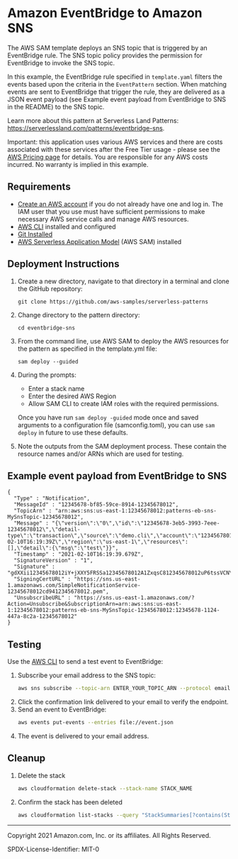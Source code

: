 # Amazon EventBridge to Amazon SNS

The AWS SAM template deploys an SNS topic that is triggered by an EventBridge rule. The SNS topic policy provides the permission for EventBridge to invoke the SNS topic.

In this example, the EventBridge rule specified in `template.yaml` filters the events based upon the criteria in the `EventPattern` section. When matching events are sent to EventBridge that trigger the rule, they are delivered as a JSON event payload (see Example event payload from EventBridge to SNS in the README) to the SNS topic.

Learn more about this pattern at Serverless Land Patterns: https://serverlessland.com/patterns/eventbridge-sns.

Important: this application uses various AWS services and there are costs associated with these services after the Free Tier usage - please see the [AWS Pricing page](https://aws.amazon.com/pricing/) for details. You are responsible for any AWS costs incurred. No warranty is implied in this example.

## Requirements

* [Create an AWS account](https://portal.aws.amazon.com/gp/aws/developer/registration/index.html) if you do not already have one and log in. The IAM user that you use must have sufficient permissions to make necessary AWS service calls and manage AWS resources.
* [AWS CLI](https://docs.aws.amazon.com/cli/latest/userguide/install-cliv2.html) installed and configured
* [Git Installed](https://git-scm.com/book/en/v2/Getting-Started-Installing-Git)
* [AWS Serverless Application Model](https://docs.aws.amazon.com/serverless-application-model/latest/developerguide/serverless-sam-cli-install.html) (AWS SAM) installed

## Deployment Instructions

1. Create a new directory, navigate to that directory in a terminal and clone the GitHub repository:
    ``` 
    git clone https://github.com/aws-samples/serverless-patterns
    ```
1. Change directory to the pattern directory:
    ```
    cd eventbridge-sns
    ```
1. From the command line, use AWS SAM to deploy the AWS resources for the pattern as specified in the template.yml file:
    ```
    sam deploy --guided
    ```
1. During the prompts:
    * Enter a stack name
    * Enter the desired AWS Region
    * Allow SAM CLI to create IAM roles with the required permissions.

    Once you have run `sam deploy -guided` mode once and saved arguments to a configuration file (samconfig.toml), you can use `sam deploy` in future to use these defaults.

1. Note the outputs from the SAM deployment process. These contain the resource names and/or ARNs which are used for testing.

## Example event payload from EventBridge to SNS
```
{
  "Type" : "Notification",
  "MessageId" : "12345678-bf85-59ce-8914-12345678012",
  "TopicArn" : "arn:aws:sns:us-east-1:12345678012:patterns-eb-sns-MySnsTopic-12345678012",
  "Message" : "{\"version\":\"0\",\"id\":\"12345678-3eb5-3993-7eee-12345678012\",\"detail-type\":\"transaction\",\"source\":\"demo.cli\",\"account\":\"12345678012\",\"time\":\"2021-02-10T16:19:39Z\",\"region\":\"us-east-1\",\"resources\":[],\"detail\":{\"msg\":\"test\"}}",
  "Timestamp" : "2021-02-10T16:19:39.679Z",
  "SignatureVersion" : "1",
  "Signature" : "gdXXii12345678012iY+jXXY5FRSSa12345678012A1ZxqsC812345678012uP6tssVCNYQ712345678012v+5212345678012gqLwpyzUL12345678012EwTLhv3KJfRa12345678012ilxkYnU12345678012Fw60z12345678012hZonx12345678012/yd7nC12345678012x5Yy23sisMCULq/oqejE12345678012EdtAYnXzWeF9fBE12345678012eHnUYbUlX/jZqK/Vc12345678012UPGLDiWKOS12345678012==",
  "SigningCertURL" : "https://sns.us-east-1.amazonaws.com/SimpleNotificationService-12345678012cd9412345678012.pem",
  "UnsubscribeURL" : "https://sns.us-east-1.amazonaws.com/?Action=Unsubscribe&SubscriptionArn=arn:aws:sns:us-east-1:12345678012:patterns-eb-sns-MySnsTopic-12345678012:12345678-1124-447a-8c2a-12345678012"
}
```

## Testing

Use the [AWS CLI](https://aws.amazon.com/cli/) to send a test event to EventBridge:

1. Subscribe your email address to the SNS topic:
    ```bash
    aws sns subscribe --topic-arn ENTER_YOUR_TOPIC_ARN --protocol email-json --notification-endpoint ENTER_YOUR_EMAIL_ADDRESS
    ```
1. Click the confirmation link delivered to your email to verify the endpoint.
1. Send an event to EventBridge:
    ```bash
    aws events put-events --entries file://event.json
    ```
1. The event is delivered to your email address.

## Cleanup
 
1. Delete the stack
    ```bash
    aws cloudformation delete-stack --stack-name STACK_NAME
    ```
1. Confirm the stack has been deleted
    ```bash
    aws cloudformation list-stacks --query "StackSummaries[?contains(StackName,'STACK_NAME')].StackStatus"
    ```
----
Copyright 2021 Amazon.com, Inc. or its affiliates. All Rights Reserved.

SPDX-License-Identifier: MIT-0
